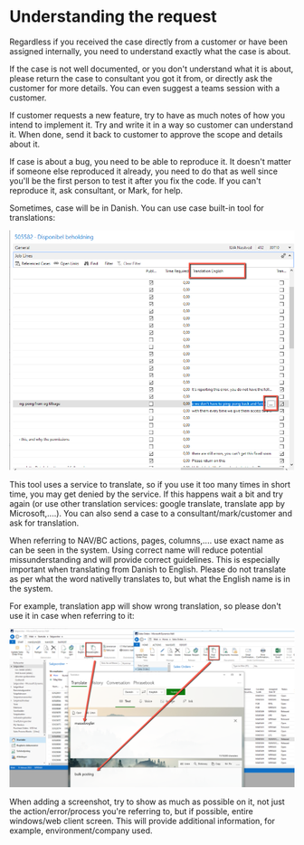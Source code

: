 # Understanding the request
Regardless if you received the case directly from a customer or have been assigned internally, you need to understand exactly what the case is about.

If the case is not well documented, or you don't understand what it is about, please return the case to consultant you got it from, or directly ask the customer for more details. You can even suggest a teams session with a customer.

If customer requests a new feature, try to have as much notes of how you intend to implement it. Try and write it in a way so customer can understand it. When done, send it back to customer to approve the scope and details about it.

If case is about a bug, you need to be able to reproduce it. It doesn't matter if someone else reproduced it already, you need to do that as well since you'll be the first person to test it after you fix the code. If you can't reproduce it, ask consultant, or Mark, for help. 

Sometimes, case will be in Danish. You can use case built-in tool for translations:

![case translate tool](../.attachments/CaseTranslateTool.png)

This tool uses a service to translate, so if you use it too many times in short time, you may get denied by the service. If this happens wait a bit and try again (or use other translation services: google translate, translate app by Microsoft,....). You can also send a case to a consultant/mark/customer and ask for translation.

When referring to NAV/BC actions, pages, columns,.... use exact name as can be seen in the system. Using correct name will reduce potential missunderstanding and will provide correct guidelines. This is especially important when translating from Danish to English. Please do not translate as per what the word nativelly translates to, but what the English name is in the system.

For example, translation app will show wrong translation, so please don't use it in case when referring to it:

![use correct translation](../.attachments/UseCorrectTranslation.png)

When adding a screenshot, try to show as much as possible on it, not just the action/error/process you're referring to, but if possible, entire windows/web client screen. This will provide additional information, for example, environment/company used.
